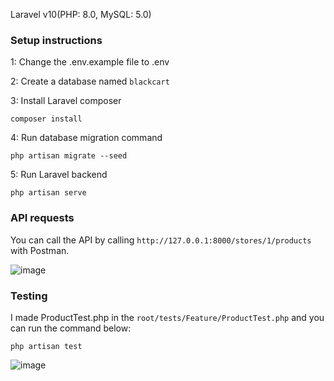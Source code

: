 Laravel v10(PHP: 8.0, MySQL: 5.0)

### Setup instructions

1: Change the .env.example file to .env

2: Create a database named `blackcart`

3: Install Laravel composer

```
composer install
```

4: Run database migration command

```
php artisan migrate --seed
```

5: Run Laravel backend

```
php artisan serve
```

### API requests

You can call the API by calling `http://127.0.0.1:8000/stores/1/products` with Postman.

![image](https://github.com/yuriyleve/blackcart/assets/146879078/be3980ee-0b31-4455-87d4-1ee12db86b80)

### Testing

I made ProductTest.php in the `root/tests/Feature/ProductTest.php` and you can run the command below:

```
php artisan test
```
![image](https://github.com/yuriyleve/blackcart/assets/146879078/34361a9a-36c4-48b1-9589-c93ac9f83dd5)


